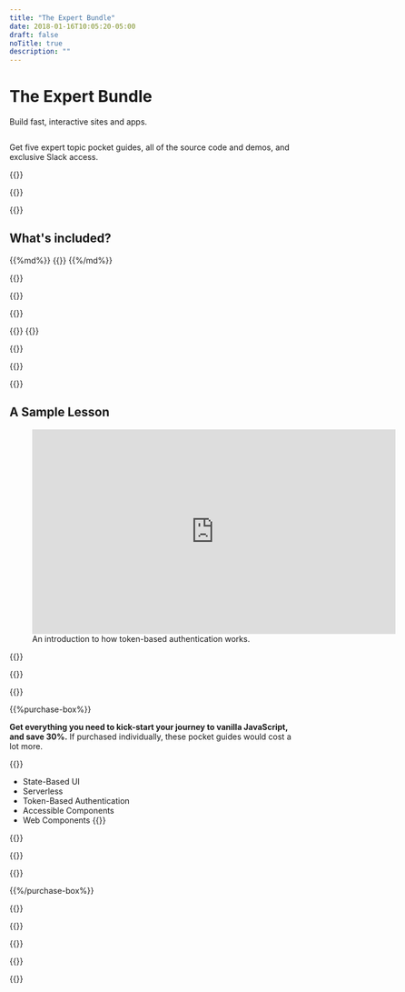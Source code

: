 ```yaml
---
title: "The Expert Bundle"
date: 2018-01-16T10:05:20-05:00
draft: false
noTitle: true
description: ""
---
```


<h1 class="no-padding-top no-margin-bottom h5 text-sans">The Expert Bundle</h1>
<p><span class="text-xlarge text-serif">Build fast, interactive sites and apps.</span></p>

<img class="img-center img-hero" alt="" src="/img/guides/expert-bundle.png">

<span class="text-large">Get five expert topic pocket guides, all of the source code and demos, and exclusive Slack access.</span>

{{<cta for="guides-all">}}

<div class="padding-bottom-small">{{<pricing-link>}}</div>

{{<used-by>}}

## What's included?

<div class="list-spaced-small">
{{%md%}}
{{<product-list package="expert">}}
{{%/md%}}
</div>

{{<formats>}}

{{<testimonial-group group="learn">}}

{{<bonuses bundle="true">}}

{{<cta for="bonuses-guides">}}
{{<cta for="bonuses-list">}}

{{<pricing-link>}}

{{<testimonial-group group="slack">}}

{{<skills>}}

## A Sample Lesson

<figure>
	<iframe class="no-margin-bottom" src="https://player.vimeo.com/video/606967326?h=579e8a5c15" width="640" height="360" frameborder="0" allow="autoplay; fullscreen; picture-in-picture" allowfullscreen></iframe>
	<figcaption>An introduction to how token-based authentication works.</figcaption>
</figure>

{{<sample>}}

{{<money-back>}}

{{<cta for="bio">}}

{{%purchase-box%}}

**Get everything you need to kick-start your journey to vanilla JavaScript, and save 30%.** If purchased individually, these pocket guides would cost a lot more.

{{<purchase-summary bundle="true">}}
- State-Based UI
- Serverless
- Token-Based Authentication
- Accessible Components
- Web Components
{{</purchase-summary>}}

{{<cta for="guide-buy">}}

{{<purchase-link bundle="expert" product="expert">}}

{{<sales-numbers>}}

{{%/purchase-box%}}

{{<testimonial-group group="purchase">}}

{{<faq>}}

{{<pricing-link>}}

{{<testimonial-group group="faq">}}

{{<not-ready-yet>}}